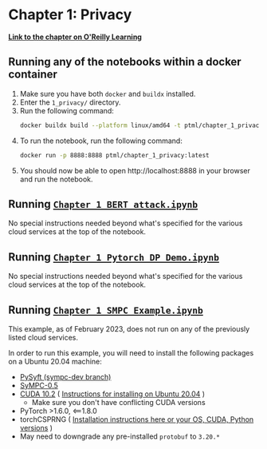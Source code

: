# Chapter 1: Privacy

[**Link to the chapter on O'Reilly Learning**](https://learning.oreilly.com/library/view/practical-transformers/9781098103001/ch01.html)

## Running any of the notebooks within a docker container

1. Make sure you have both `docker` and `buildx` installed.
2. Enter the `1_privacy/` directory.
3. Run the following command: 
    ```bash
    docker buildx build --platform linux/amd64 -t ptml/chapter_1_privacy:latest -f Dockerfile.dockerfile --load . --progress=plain
    ```
4. To run the notebook, run the following command: 
    ```bash
    docker run -p 8888:8888 ptml/chapter_1_privacy:latest
    ```
5. You should now be able to open http://localhost:8888 in your browser and run the notebook.

## Running [`Chapter_1_BERT_attack.ipynb`](Chapter_1_BERT_attack.ipynb)

No special instructions needed beyond what's specified for the various cloud services at the top of the notebook.

## Running [`Chapter_1_Pytorch_DP_Demo.ipynb`](Chapter_1_Pytorch_DP_Demo.ipynb)

No special instructions needed beyond what's specified for the various cloud services at the top of the notebook.

## Running [`Chapter_1_SMPC_Example.ipynb`](Chapter_1_SMPC_Example.ipynb)

This example, as of February 2023, does not run on any of the previously listed cloud services.

In order to run this example, you will need to install the following packages on a Ubuntu 20.04 machine:

- [PySyft (sympc-dev branch)](https://github.com/OpenMined/PySyft@sympc-dev)
- [SyMPC-0.5](https://github.com/OpenMined/SyMPC.git@278a13dd5db4f3d00368372eb894a04050226acb)
- [CUDA 10.2](https://developer.nvidia.com/cuda-10.2-download-archive) ( [Instructions for installing on Ubuntu 20.04](https://github.com/immanuelvalencia/Cuda-10.2-Installation-Guide-For-Ubutu-20.04) )
    - Make sure you don't have conflicting CUDA versions
- PyTorch >1.6.0, <==1.8.0
- torchCSPRNG ( [Installation instructions here or your OS, CUDA, Python versions](https://pypi.org/project/torchcsprng/) )
- May need to downgrade any pre-installed `protobuf` to `3.20.*`
